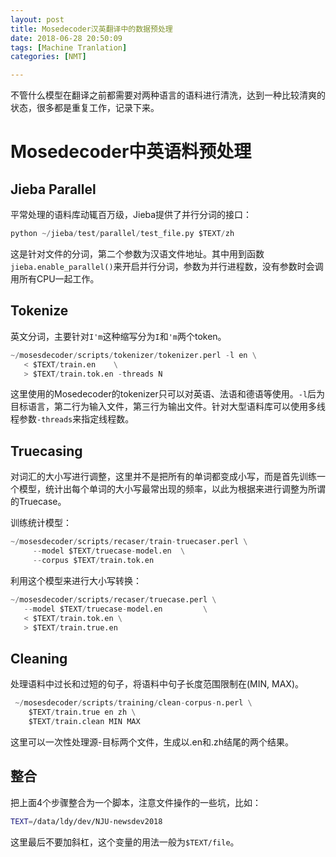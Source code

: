 ```yaml
---
layout: post
title: Mosedecoder汉英翻译中的数据预处理
date: 2018-06-28 20:50:09
tags: [Machine Tranlation]
categories: [NMT]

---
```


不管什么模型在翻译之前都需要对两种语言的语料进行清洗，达到一种比较清爽的状态，很多都是重复工作，记录下来。

# Mosedecoder中英语料预处理

## Jieba Parallel
平常处理的语料库动辄百万级，Jieba提供了并行分词的接口：

```python
python ~/jieba/test/parallel/test_file.py $TEXT/zh
```
这是针对文件的分词，第二个参数为汉语文件地址。其中用到函数`jieba.enable_parallel()`来开启并行分词，参数为并行进程数，没有参数时会调用所有CPU一起工作。

## Tokenize
英文分词，主要针对`I'm`这种缩写分为`I`和`'m`两个token。
```python
~/mosesdecoder/scripts/tokenizer/tokenizer.perl -l en \
   < $TEXT/train.en    \
   > $TEXT/train.tok.en -threads N
```
这里使用的Mosedecoder的tokenizer只可以对英语、法语和德语等使用。`-l`后为目标语言，第二行为输入文件，第三行为输出文件。针对大型语料库可以使用多线程参数`-threads`来指定线程数。

## Truecasing
对词汇的大小写进行调整，这里并不是把所有的单词都变成小写，而是首先训练一个模型，统计出每个单词的大小写最常出现的频率，以此为根据来进行调整为所谓的Truecase。

训练统计模型：
```python
~/mosesdecoder/scripts/recaser/train-truecaser.perl \
     --model $TEXT/truecase-model.en  \
     --corpus $TEXT/train.tok.en
```
利用这个模型来进行大小写转换：
```python
~/mosesdecoder/scripts/recaser/truecase.perl \
   --model $TEXT/truecase-model.en         \
   < $TEXT/train.tok.en \
   > $TEXT/train.true.en
```

## Cleaning
处理语料中过长和过短的句子，将语料中句子长度范围限制在(MIN, MAX)。
```python
 ~/mosesdecoder/scripts/training/clean-corpus-n.perl \
    $TEXT/train.true en zh \
    $TEXT/train.clean MIN MAX
```
这里可以一次性处理源-目标两个文件，生成以.en和.zh结尾的两个结果。

## 整合
把上面4个步骤整合为一个脚本，注意文件操作的一些坑，比如：
```bash
TEXT=/data/ldy/dev/NJU-newsdev2018
```
这里最后不要加斜杠，这个变量的用法一般为`$TEXT/file`。